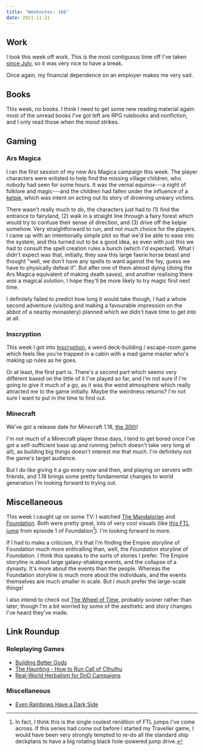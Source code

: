 ```yaml
---
title: "Weeknotes: 166"
date: 2021-11-21
---
```


## Work

I took this week off work.  This is the most contiguous time off I've
taken [since July][], so it was very nice to have a break.

Once again, my financial dependence on an employer makes me very sad.

[since July]: weeknotes-149.html


## Books

This week, no books.  I think I need to get some new reading material
again: most of the unread books I've got left are RPG rulebooks and
nonfiction, and I only read those when the mood strikes.


## Gaming

### Ars Magica

I ran the first session of my new Ars Magica campaign this week.  The
player characters were enlisted to help find the missing village
children, who nobody had seen for some hours.  It was the vernal
equinox---a night of folklore and magic---and the children had fallen
under the influence of a [kelpie][], which was intent on acting out
its story of drowning unwary victims.

There wasn't really much to do, the characters just had to (1) find
the entrance to fairyland, (2) walk in a straight line through a fairy
forest which would try to confuse their sense of direction, and (3)
drive off the kelpie somehow.  Very straightforward to run, and not
much choice for the players.  I came up with an intentionally simple
plot so that we'd be able to ease into the system, and this turned out
to be a good idea, as even with just this we had to consult the spell
creation rules a bunch (which I'd expected).  What I didn't expect was
that, initially, they saw this large faerie horse beast and thought
"well, we don't have any spells to ward against the fey, guess we have
to physically defeat it".  But after one of them almost dying (doing
the Ars Magica equivalent of making death saves), and another
realising there *was* a magical solution, I hope they'll be more
likely to try magic first next time.

I definitely failed to predict how long it would take though, I had a
whole second adventure (visiting and making a favourable impression on
the abbot of a nearby monastery) planned which we didn't have time to
get into at all.

[kelpie]: https://en.wikipedia.org/wiki/Kelpie

### Inscryption

This week I got into [Inscryption][], a weird deck-building /
escape-room game which feels like you're trapped in a cabin with a mad
game master who's making up rules as he goes.

Or at least, the first part is.  There's a second part which seems
very different based on the little of it I've played so far, and I'm
not sure if I'm going to give it much of a go, as it was the weird
atmosphere which really attracted me to the game initially.  Maybe the
weirdness returns?  I'm not sure I want to put in the time to find
out.

[Inscryption]: https://store.steampowered.com/app/1092790/Inscryption/

### Minecraft

We've got a release date for Minecraft 1.18, [the 30th][]!

I'm not much of a Minecraft player these days, I tend to get bored
once I've got a self-sufficient base up and running (which doesn't
take very long at all), as building big things doesn't interest me
that much.  I'm definitely not the game's target audience.

But I do like giving it a go every now and then, and playing on
servers with friends, and 1.18 brings some pretty fundamental changes
to world generation I'm looking forward to trying out.

[the 30th]: https://www.minecraft.net/en-us/article/caves---cliffs-update-part-ii-coming


## Miscellaneous

This week I caught up on some TV: I watched [The Mandalorian][] and
[Foundation][].  Both were pretty great, lots of very cool visuals
(like [this FTL jump][] from episode 1 of Foundation[^jump]).  I'm
looking forward to more.

[^jump]: In fact, I think this is the single coolest rendition of FTL
  jumps I've come across.  If this series had come out before I
  started my Traveller game, I would have been very strongly tempted
  to re-do all the standard ship deckplans to have a big rotating
  black hole-powered jump drive.

If I had to make a criticism, it's that I'm finding the Empire
storyline of Foundation much more enthralling than, well, the
*Foundation* storyline of Foundation.  I think this speaks to the
sorts of stories I prefer.  The Empire storyline is about large
galaxy-shaking events, and the collapse of a dynasty.  It's more about
the events than the people.  Whereas the Foundation storyline is much
more about the individuals, and the events themselves are much smaller
in scale.  But I much prefer the large-scale things!

I also intend to check out [The Wheel of Time][], probably sooner
rather than later; though I'm a bit worried by some of the aesthetic
and story changes I've heard they've made.

[The Mandalorian]: https://en.wikipedia.org/wiki/The_Mandalorian
[Foundation]: https://en.wikipedia.org/wiki/Foundation_(TV_series)
[this FTL jump]: https://www.youtube.com/watch?v=RGJM03cOmTg
[The Wheel of Time]: https://en.wikipedia.org/wiki/The_Wheel_of_Time_(TV_series)


## Link Roundup

### Roleplaying Games

- [Building Better Gods](https://arsludi.lamemage.com/index.php/2290/building-better-gods/)
- [The Haunting - How to Run Call of Cthulhu](https://www.youtube.com/watch?v=U6lCEhnBSSs)
- [Real-World Herbalism for DnD Campaigns](https://www.youtube.com/watch?v=g2KZlOwDFmE)

### Miscellaneous

- [Even Rainbows Have a Dark Side](https://www.atlasobscura.com/articles/pointing-at-rainbows-taboo)
